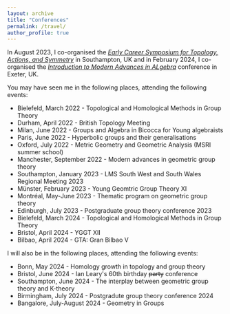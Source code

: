 ```yaml
---
layout: archive
title: "Conferences"
permalink: /travel/
author_profile: true
---
```


In August 2023, I co-organised the [*Early Career Symposium for Topology, Actions, and Symmetry*](https://sites.google.com/view/soton-ecstasy-2023/home) in Southampton, UK and in February 2024, I co-organised the [*Introduction to Modern Advances in ALgebra*](https://sites.google.com/view/itmaia) conference in Exeter, UK.

You may have seen me in the following places, attending the following events:

- Bielefeld, March 2022 - Topological and Homological Methods in Group Theory
- Durham, April 2022 - British Topology Meeting
- Milan, June 2022 - Groups and Algebra in Bicocca for Young algebraists
- Paris, June 2022 - Hyperbolic groups and their generalisations
- Oxford, July 2022 - Metric Geometry and Geometric Analysis (MSRI summer school)
- Manchester, September 2022 - Modern advances in geometric group theory
- Southampton, January 2023 - LMS South West and South Wales Regional Meeting 2023
- Münster, February 2023 - Young Geomtric Group Theory XI
- Montréal, May-June 2023 - Thematic program on geometric group theory
- Edinburgh, July 2023 - Postgraduate group theory conference 2023
- Bielefeld, March 2024 - Topological and Homological Methods in Group Theory
- Bristol, April 2024 - YGGT XII
- Bilbao, April 2024 - GTA: Gran Bilbao V

I will also be in the following places, attending the following events:

- Bonn, May 2024 - Homology growth in topology and group theory
- Bristol, June 2024 - Ian Leary's 60th birthday ~~party~~ conference
- Southampton, June 2024 - The interplay between geometric group theory and K-theory
- Birmingham, July 2024 - Postgradute group theory conference 2024
- Bangalore, July-August 2024 - Geometry in Groups
